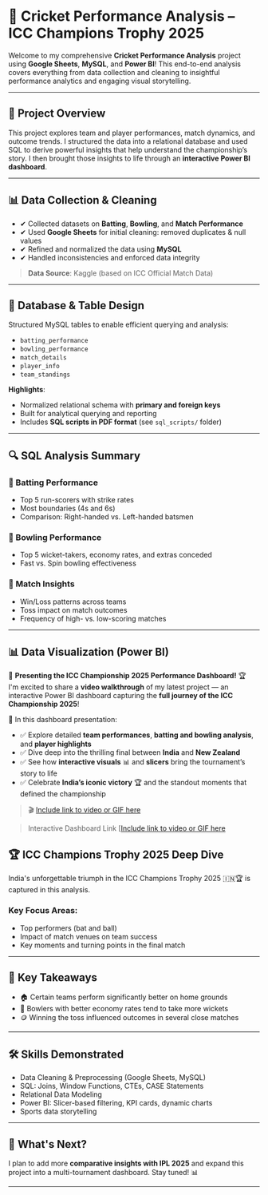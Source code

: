 # 🏏 Cricket Performance Analysis – ICC Champions Trophy 2025

Welcome to my comprehensive **Cricket Performance Analysis** project using **Google Sheets**, **MySQL**, and **Power BI**! This end-to-end analysis covers everything from data collection and cleaning to insightful performance analytics and engaging visual storytelling.

---

## 📌 Project Overview

This project explores team and player performances, match dynamics, and outcome trends. I structured the data into a relational database and used SQL to derive powerful insights that help understand the championship’s story. I then brought those insights to life through an **interactive Power BI dashboard**.

---

## 📊 Data Collection & Cleaning

- ✔ Collected datasets on **Batting**, **Bowling**, and **Match Performance**
- ✔ Used **Google Sheets** for initial cleaning: removed duplicates & null values
- ✔ Refined and normalized the data using **MySQL**
- ✔ Handled inconsistencies and enforced data integrity

> **Data Source**: Kaggle (based on ICC Official Match Data)

---

## 🧱 Database & Table Design

Structured MySQL tables to enable efficient querying and analysis:

- `batting_performance`
- `bowling_performance`
- `match_details`
- `player_info`
- `team_standings`

**Highlights**:
- Normalized relational schema with **primary and foreign keys**
- Built for analytical querying and reporting
- Includes **SQL scripts in PDF format** (see `sql_scripts/` folder)

---

## 🔍 SQL Analysis Summary

### 🥇 Batting Performance
- Top 5 run-scorers with strike rates
- Most boundaries (4s and 6s)
- Comparison: Right-handed vs. Left-handed batsmen

### 🎯 Bowling Performance
- Top 5 wicket-takers, economy rates, and extras conceded
- Fast vs. Spin bowling effectiveness

### 📅 Match Insights
- Win/Loss patterns across teams
- Toss impact on match outcomes
- Frequency of high- vs. low-scoring matches

---

## 📊 Data Visualization (Power BI)

🏏 **Presenting the ICC Championship 2025 Performance Dashboard!** 🏆  
I'm excited to share a **video walkthrough** of my latest project — an interactive Power BI dashboard capturing the **full journey of the ICC Championship 2025**!

🎥 In this dashboard presentation:

- ✅ Explore detailed **team performances**, **batting and bowling analysis**, and **player highlights**
- ✅ Dive deep into the thrilling final between **India** and **New Zealand**
- ✅ See how **interactive visuals** 📊 and **slicers** bring the tournament’s story to life
- ✅ Celebrate **India’s iconic victory** 🏆 and the standout moments that defined the championship

> 🎬 [Include link to video or GIF here](https://lnkd.in/gRRGu9bm)

> Interactive Dashboard Link [[Include link to video or GIF here](https://lnkd.in/guACViwd)

## 🏆 ICC Champions Trophy 2025 Deep Dive

India's unforgettable triumph in the ICC Champions Trophy 2025 🇮🇳🏆 is captured in this analysis.

### Key Focus Areas:
- Top performers (bat and ball)
- Impact of match venues on team success
- Key moments and turning points in the final match

---

## 🎉 Key Takeaways

- 🏠 Certain teams perform significantly better on home grounds  
- 🎯 Bowlers with better economy rates tend to take more wickets  
- 🪙 Winning the toss influenced outcomes in several close matches

---

## 🛠 Skills Demonstrated

- Data Cleaning & Preprocessing (Google Sheets, MySQL)
- SQL: Joins, Window Functions, CTEs, CASE Statements
- Relational Data Modeling
- Power BI: Slicer-based filtering, KPI cards, dynamic charts
- Sports data storytelling

---

## 🚀 What's Next?

I plan to add more **comparative insights with IPL 2025** and expand this project into a multi-tournament dashboard. Stay tuned! 📊

---

